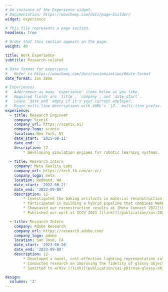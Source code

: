 ```yaml
---
# An instance of the Experience widget.
# Documentation: https://wowchemy.com/docs/page-builder/
widget: experience

# This file represents a page section.
headless: true

# Order that this section appears on the page.
weight: 40

title: Work Experience
subtitle: Research-related

# Date format for experience
#   Refer to https://wowchemy.com/docs/customization/#date-format
date_format: Jan 2006

# Experiences.
#   Add/remove as many `experience` items below as you like.
#   Required fields are `title`, `company`, and `date_start`.
#   Leave `date_end` empty if it's your current employer.
#   Begin multi-line descriptions with YAML's `|2-` multi-line prefix.
experience:
  - title: Research Engineer
    company: SceniX
    company_url: https://scenix.ai/
    company_logo: scenix
    location: New York, NY
    date_start: '2025-08-11'
    date_end: ''
    description: |2-
        * Developing simulation engines for robotic learning systems.
  
  - title: Research Intern
    company: Meta Reality Labs
    company_url: https://tech.fb.com/ar-vr/
    company_logo: meta
    location: Redmond, WA
    date_start: '2022-06-21'
    date_end: '2022-09-09'
    description: |2-
        * Investigated the baking artifacts in material reconstruction with inverse rendering and proposed a method to mitigate them.
        * Participated in building a hybrid pipeline that combines NeRF and physics-based differentiable rendering to do high quality 3D reconstruction. 
        * Showcased our reconstruction results at [Meta Connect 2022](https://www.facebook.com/RealityLabs/videos/3281891035412216/) (starting at 1:13:20).
        * Published our work at ICCV 2023 [(link)](/publication/sun-2023-iccv).

  - title: Research Intern
    company: Adobe Research
    company_url: https://research.adobe.com/
    company_logo: adobe
    location: San Jose, CA
    date_start: '2023-06-26'
    date_end: '2023-09-08'
    description: |2-
        * Developed a novel, cost-effective lighting representation called Envmap++ for accurate reconstruction of glossy objects in indoor environments.
        * Conducted research on improving the fidelity of glossy object reconstruction under complex indoor illumination conditions.
        * Sumitted to arXiv [(link)](publication/cai-pbirnie-glossy-object-2024/)

design:
  columns: '2'
---
```

